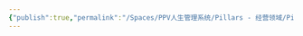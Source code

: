 ```yaml
---
{"publish":true,"permalink":"/Spaces/PPV人生管理系统/Pillars - 经营领域/Pillars - 人生经营领域/运动/增肌减脂计划/力量训练动作库/史密斯机平板卧推.md","created":"2025-07-07T18:43:30.859+08:00","modified":"2025-07-09T00:22:52.324+08:00","published":"2025-07-09T00:22:52.324+08:00","cssclasses":""}
---
```


